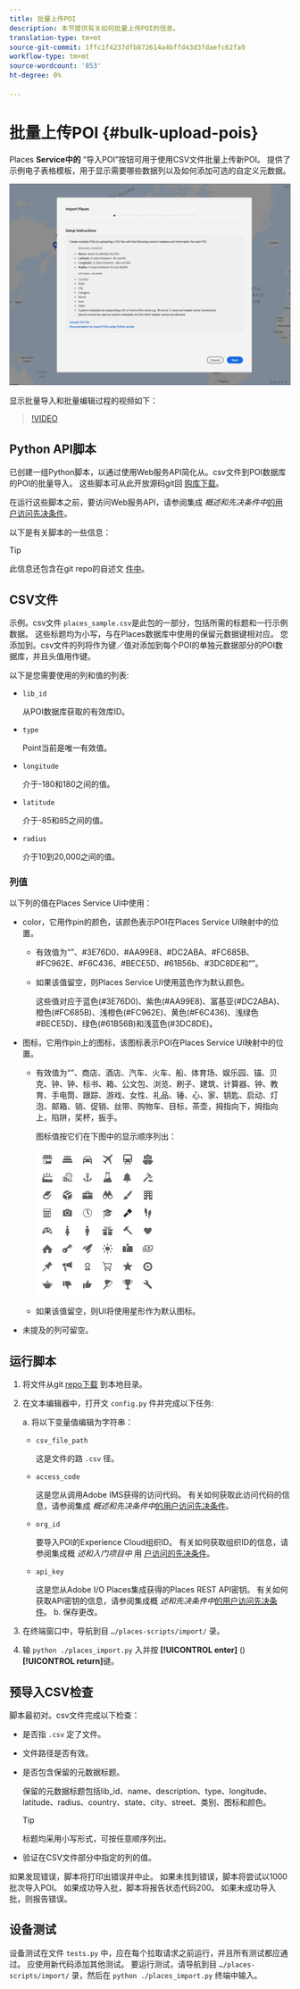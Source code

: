 ```yaml
---
title: 批量上传POI
description: 本节提供有关如何批量上传POI的信息。
translation-type: tm+mt
source-git-commit: 1ffc1f4237dfb872614a4bffd43d3fdaefc62fa9
workflow-type: tm+mt
source-wordcount: '853'
ht-degree: 0%

---
```



# 批量上传POI {#bulk-upload-pois}

Places **Service中的** “导入POI”按钮可用于使用CSV文件批量上传新POI。 提供了示例电子表格模板，用于显示需要哪些数据列以及如何添加可选的自定义元数据。

![批量导入屏幕](/help/assets/Bulk-import.png)

显示批量导入和批量编辑过程的视频如下：

>[!VIDEO](https://www.youtube.com/watch?v=75qVtirsXhg)

## Python API脚本

已创建一组Python脚本，以通过使用Web服务API简化从。csv文件到POI数据库的POI的批量导入。 这些脚本可从此开放源码git回 [购库下载](https://github.com/adobe/places-scripts)。

在运行这些脚本之前，要访问Web服务API，请参阅集成 *概述和先决条件中*[的用户访问先决条件](/help/web-service-api/adobe-i-o-integration.md)。

以下是有关脚本的一些信息：

>[!TIP]
>
>此信息还包含在git repo的自述文 [件中](https://github.com/adobe/places-scripts)。

## CSV文件

示例。csv文件 `places_sample.csv`是此包的一部分，包括所需的标题和一行示例数据。 这些标题均为小写，与在Places数据库中使用的保留元数据键相对应。 您添加到。csv文件的列将作为键／值对添加到每个POI的单独元数据部分的POI数据库，并且头值用作键。

以下是您需要使用的列和值的列表:

* `lib_id`

   从POI数据库获取的有效库ID。

* `type`

   Point当前是唯一有效值。

* `longitude`

   介于-180和180之间的值。

* `latitude`

   介于-85和85之间的值。

* `radius`

   介于10到20,000之间的值。

### 列值

以下列的值在Places Service UI中使用：

* color，它用作pin的颜色，该颜色表示POI在Places Service UI映射中的位置。
   * 有效值为“”、#3E76D0、#AA99E8、#DC2ABA、#FC685B、#FC962E、#F6C436、#BECE5D、#61B56b、#3DC8DE和“”。
   * 如果该值留空，则Places Service UI使用蓝色作为默认颜色。

      这些值对应于蓝色(#3E76D0)、紫色(#AA99E8)、富基亚(#DC2ABA)、橙色(#FC685B)、浅橙色(#FC962E)、黄色(#F6C436)、浅绿色#BECE5D)、绿色(#61B56B)和浅蓝色(#3DC8DE)。

* 图标，它用作pin上的图标，该图标表示POI在Places Service UI映射中的位置。

   * 有效值为“”、商店、酒店、汽车、火车、船、体育场、娱乐园、锚、贝克、钟、钟、标书、箱、公文包、浏览、刷子、建筑、计算器、钟、教育、手电筒、跟踪、游戏、女性、礼品、锤、心、家、钥匙、启动、灯泡、邮箱、销、促销、丝带、购物车、目标，茶壶，拇指向下，拇指向上，陷阱，奖杯，扳手。

      图标值按它们在下图中的显示顺序列出：

      ![图标](/help/assets/UI_icons.png)

   * 如果该值留空，则UI将使用星形作为默认图标。

* 未提及的列可留空。

## 运行脚本

1. 将文件从git [repo下载](https://github.com/adobe/places-scripts) 到本地目录。
1. 在文本编辑器中，打开文 `config.py` 件并完成以下任务:

   a. 将以下变量值编辑为字符串：

   * `csv_file_path`

      这是文件的路 `.csv` 径。

   * `access_code`

      这是您从调用Adobe IMS获得的访问代码。 有关如何获取此访问代码的信息，请参阅集成 *概述和先决条件中*[的用户访问先决条件](/help/web-service-api/adobe-i-o-integration.md)。

   * `org_id`

      要导入POI的Experience Cloud组织ID。 有关如何获取组织ID的信息，请参阅集成概 *述和入门项目中* 用 [户访问的先决条件](/help/web-service-api/adobe-i-o-integration.md)。

   * `api_key`

      这是您从Adobe I/O Places集成获得的Places REST API密钥。 有关如何获取API密钥的信息，请参阅集成概 *述和先决条件中*[的用户访问先决条件](/help/web-service-api/adobe-i-o-integration.md)。
   b. 保存更改。

1. 在终端窗口中，导航到目 `…/places-scripts/import/` 录。
1. 输 `python ./places_import.py` 入并按 **[!UICONTROL enter]** ()**[!UICONTROL return]**&#x200B;键。


## 预导入CSV检查

脚本最初对。csv文件完成以下检查：

* 是否指 `.csv` 定了文件。
* 文件路径是否有效。
* 是否包含保留的元数据标题。

   保留的元数据标题包括lib_id、name、description、type、longitude、latitude、radius、country、state、city、street、类别、图标和颜色。

   >[!TIP]
   >
   >标题均采用小写形式，可按任意顺序列出。

* 验证在CSV文件部分中指定的列的值。

如果发现错误，脚本将打印出错误并中止。 如果未找到错误，脚本将尝试以1000批次导入POI。 如果成功导入批，脚本将报告状态代码200。 如果未成功导入批，则报告错误。

## 设备测试

设备测试在文件 `tests.py` 中，应在每个拉取请求之前运行，并且所有测试都应通过。 应使用新代码添加其他测试。 要运行测试，请导航到目 `…/places-scripts/import/` 录，然后在 `python ./places_import.py` 终端中输入。
